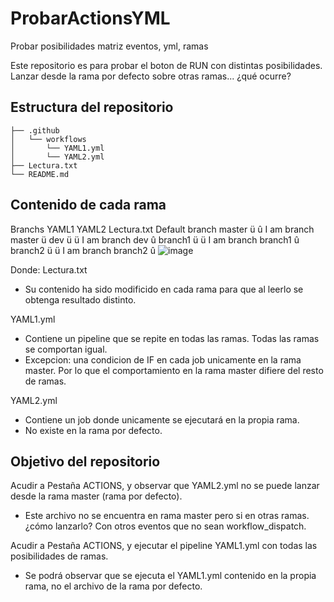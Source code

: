 # ProbarActionsYML
Probar posibilidades matriz eventos, yml, ramas

Este repositorio es para probar el boton de RUN con distintas posibilidades.
Lanzar desde la rama por defecto sobre otras ramas... ¿qué ocurre?


## Estructura del repositorio

```
├── .github
│   └── workflows
│       └── YAML1.yml
│       └── YAML2.yml
├── Lectura.txt
└── README.md
```

## Contenido de cada rama
Branchs	YAML1	YAML2	Lectura.txt	Default branch
master	ü	û	I am branch master	ü
dev	ü	ü	I am branch dev	û
branch1	ü	ü	I am branch branch1	û
branch2	ü	ü	I am branch branch2	û
![image](https://user-images.githubusercontent.com/113335738/204573449-af81e624-db9f-4dae-94aa-383cc5787e43.png)


Donde:
Lectura.txt
 - Su contenido ha sido modificido en cada rama para que al leerlo se obtenga resultado distinto.

YAML1.yml
 - Contiene un pipeline que se repite en todas las ramas. Todas las ramas se comportan igual.
 - Excepcion: una condicion de IF en cada job unicamente en la rama master. Por lo que el comportamiento en la rama master difiere del resto de ramas.

YAML2.yml
 - Contiene un job donde unicamente se ejecutará en la propia rama.
 - No existe en la rama por defecto.


## Objetivo del repositorio
Acudir a Pestaña ACTIONS, y observar que YAML2.yml no se puede lanzar desde la rama master (rama por defecto).
 - Este archivo no se encuentra en rama master pero si en otras ramas. ¿cómo lanzarlo? Con otros eventos que no sean workflow_dispatch.

Acudir a Pestaña ACTIONS, y ejecutar el pipeline YAML1.yml con todas las posibilidades de ramas.
 - Se podrá observar que se ejecuta el YAML1.yml contenido en la propia rama, no el archivo de la rama por defecto.

